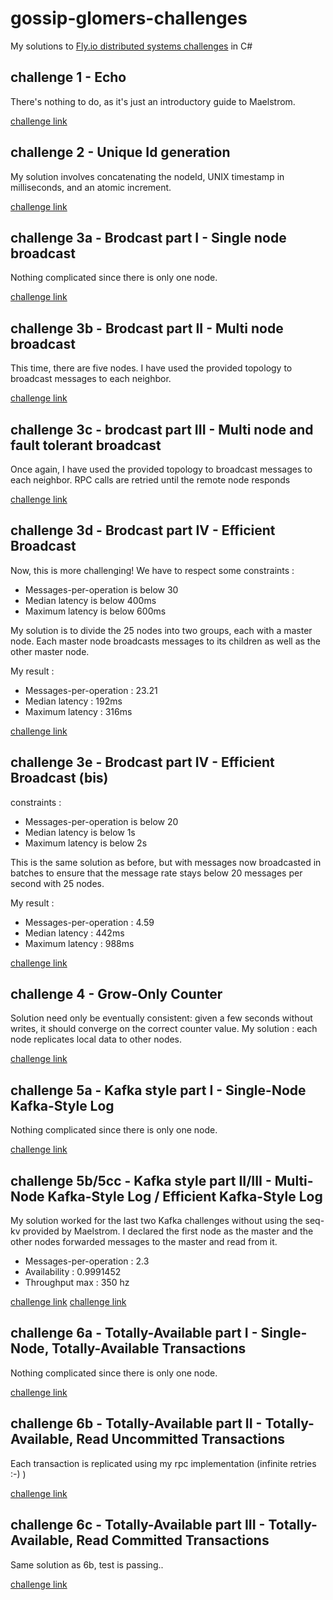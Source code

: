 # gossip-glomers-challenges
My solutions to [Fly.io distributed systems challenges](https://fly.io/dist-sys) in C#

## challenge 1 - Echo
There's nothing to do, as it's just an introductory guide to Maelstrom.

[challenge link](https://fly.io/dist-sys/1/)

## challenge 2 - Unique Id generation
My solution involves concatenating the nodeId, UNIX timestamp in milliseconds, and an atomic increment.

[challenge link](https://fly.io/dist-sys/2/)

## challenge 3a - Brodcast part I - Single node broadcast
Nothing complicated since there is only one node.

[challenge link](https://fly.io/dist-sys/3a/)

## challenge 3b - Brodcast part II - Multi node broadcast
This time, there are five nodes. I have used the provided topology to broadcast messages to each neighbor.

[challenge link](https://fly.io/dist-sys/3b/)

## challenge 3c - brodcast part III - Multi node and fault tolerant broadcast
Once again, I have used the provided topology to broadcast messages to each neighbor. RPC calls are retried until the remote node responds

[challenge link](https://fly.io/dist-sys/3c/)

## challenge 3d - Brodcast part IV - Efficient Broadcast
 Now, this is more challenging! We have to respect some constraints :

- Messages-per-operation is below 30
- Median latency is below 400ms
- Maximum latency is below 600ms

My solution is to divide the 25 nodes into two groups, each with a master node. Each master node broadcasts messages to its children as well as the other master node.

My result : 
- Messages-per-operation : 23.21
- Median latency : 192ms
- Maximum latency : 316ms

[challenge link](https://fly.io/dist-sys/3d/)

## challenge 3e - Brodcast part IV - Efficient Broadcast (bis)
 constraints :

- Messages-per-operation is below 20
- Median latency is below 1s
- Maximum latency is below 2s

This is the same solution as before, but with messages now broadcasted in batches to ensure that the message rate stays below 20 messages per second with 25 nodes.

My result : 
- Messages-per-operation : 4.59
- Median latency : 442ms
- Maximum latency : 988ms

[challenge link](https://fly.io/dist-sys/3e/)

## challenge 4 - Grow-Only Counter
 
Solution need only be eventually consistent: given a few seconds without writes, it should converge on the correct counter value.
My solution : each node replicates local data to other nodes.

[challenge link](https://fly.io/dist-sys/4/)

## challenge 5a - Kafka style part I - Single-Node Kafka-Style Log
 
Nothing complicated since there is only one node.

[challenge link](https://fly.io/dist-sys/5a/)

## challenge 5b/5cc - Kafka style part II/III - Multi-Node Kafka-Style Log / Efficient Kafka-Style Log
 
My solution worked for the last two Kafka challenges without using the seq-kv provided by Maelstrom. 
I declared the first node as the master and the other nodes forwarded messages to the master and read from it.

- Messages-per-operation : 2.3
- Availability : 0.9991452
- Throughput max : 350 hz

[challenge link](https://fly.io/dist-sys/5b/)
[challenge link](https://fly.io/dist-sys/5c/)

## challenge 6a - Totally-Available part I - Single-Node, Totally-Available Transactions
 
Nothing complicated since there is only one node.

[challenge link](https://fly.io/dist-sys/6a/)

## challenge 6b - Totally-Available part II - Totally-Available, Read Uncommitted Transactions
 
Each transaction is replicated using my rpc implementation (infinite retries :-) )

[challenge link](https://fly.io/dist-sys/6b/)

## challenge 6c - Totally-Available part III - Totally-Available, Read Committed Transactions
 
Same solution as 6b, test is passing..

[challenge link](https://fly.io/dist-sys/6c/)
